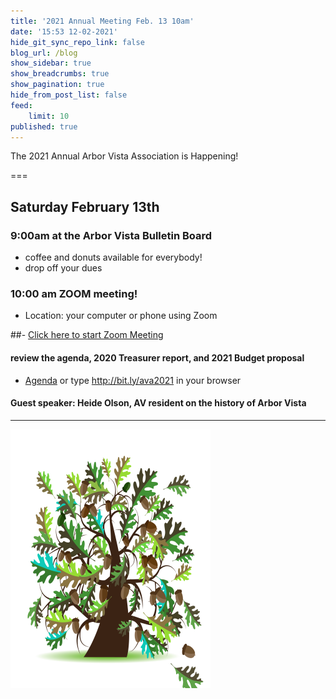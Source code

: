 ```yaml
---
title: '2021 Annual Meeting Feb. 13 10am'
date: '15:53 12-02-2021'
hide_git_sync_repo_link: false
blog_url: /blog
show_sidebar: true
show_breadcrumbs: true
show_pagination: true
hide_from_post_list: false
feed:
    limit: 10
published: true
---
```


<div class="bg-success">The 2021 Annual Arbor Vista Association is Happening!</div>

===
## Saturday February 13th
### 9:00am at the Arbor Vista Bulletin Board 
-  coffee and donuts available for everybody! 
- drop off your dues

### 10:00 am  ZOOM meeting!
- Location:  your computer or phone using Zoom

##- [Click here to start Zoom Meeting](https://us02web.zoom.us/j/89147299026?pwd=Wlh0RjF5a0JqRU96WXJKUjdVUXJiZz09)

#### review the agenda, 2020 Treasurer report, and 2021 Budget proposal
- [Agenda](http://bit.ly/ava2021) or type  http://bit.ly/ava2021 in your browser

#### Guest speaker: Heide Olson, AV resident on the history of Arbor Vista

---


![image](Oak_Tree.png)

